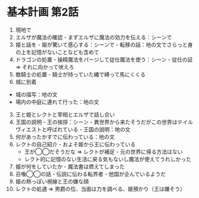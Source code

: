 # 基本計画 第2話
1. 現地で
  1. エルザが魔法の確認
    - まずエルザに魔法の効力を伝える：シーンで
  2. 姫と話を
    - 姫が驚いて感心する：シーンで
    - 転移の話：地の文でさらっと身の上を記憶がないことなども含めて
  3. ドラゴンの処置
    - 操精魔法をパージして従仕魔法を使う：シーン
    - 従仕の証 => それに向かって吠えろ
  4. 敵騎士の処置
    - 騎士が持っていた縄で縛って馬にくくる
2. 城に到着
  - 城の描写：地の文
  - 場内の中庭に連れて行った：地の文
3. 王と姫とレクトと宰相とエルザで話し合い
  1. 王国の説明
    - 王の挨拶：シーン
    - 異世界から来たそうだがこの世界はテイルヴィエストと呼ばれている
    - 王国の説明：地の文
  2. 何があったかすでに伝わっている：地の文
  3. レクトの自己紹介
    - およそ姫から王に伝わっている
      - 王が◯◯だそうだな => レクトが補足
    - 元の世界に帰る方法はない
      - レクト的に記憶のない生活に戻る気もないし魔法が使えてうれしかった
  4. 姫が何をしていたか
    - 魔法書は燃えてしまった
  5. 召喚◯◯の話
    - 伝説に伝わる転界者
    - 他国が企んでいるようだ
  6. 姫の熱っぽい視線と王の嫌な顔
  7. レクトの処遇 => 男爵の位、当面は力を調べる、姫預かり（王は嫌そう）
